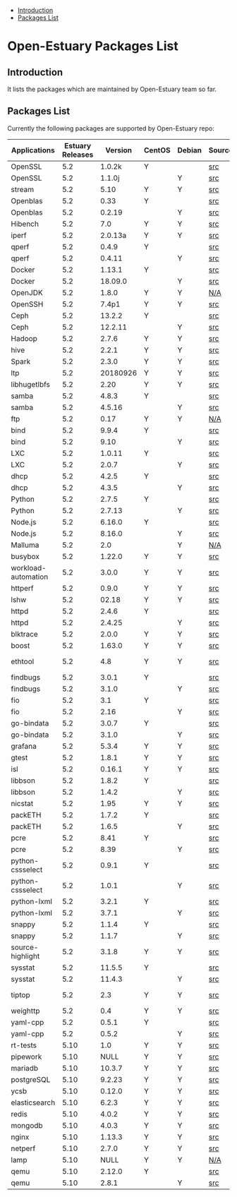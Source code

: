* [Introduction](#1)
* [Packages List](#2)

# Open-Estuary Packages List
## <a name="1">Introduction</a>  
It lists the packages which are maintained by Open-Estuary team so far.

## <a name="2">Packages List</a> 
Currently the following packages are supported by Open-Estuary repo:

|	Applications	|	Estuary Releases	|	Version	|	CentOS	|	Debian	|	Source	|	Scripts	|	Binary	|
|--|--|--|--|--|--|--|--|
|OpenSSL|5.2|1.0.2k|Y||[src](https://github.com/openssl/openssl)|[script](https://github.com/open-estuary/estuary-app/blob/master/app_install_scripts/openssl.sh)|[N/A]( )|
|OpenSSL|5.2|1.1.0j||Y|[src](https://github.com/openssl/openssl)|[script](https://github.com/open-estuary/estuary-app/blob/master/app_install_scripts/openssl.sh)|[N/A]( )|
|stream|5.2|5.10|Y|Y|[src](http://www.cs.virginia.edu/stream/FTP/Code/)|[script](https://github.com/open-estuary/estuary-app/blob/master/app_install_scripts/stream.sh)|[N/A]( )|
|Openblas|5.2|0.33|Y||[src](https://github.com/xianyi/OpenBLAS)|[script](https://github.com/open-estuary/estuary-app/blob/master/app_install_scripts/openblas.sh)|[N/A]( )|
|Openblas|5.2|0.2.19||Y|[src](https://github.com/xianyi/OpenBLAS)|[script](https://github.com/open-estuary/estuary-app/blob/master/app_install_scripts/openblas.sh)|[N/A]( )|
|Hibench|5.2|7.0|Y|Y|[src](https://github.com/Intel-bigdata/HiBench)|[script](https://github.com/open-estuary/estuary-app/blob/master/app_install_scripts/hibench.sh)|[N/A]( )|
|iperf|5.2|2.0.13a|Y|Y|[src](https://sourceforge.net/projects/iperf2/)|[script](https://github.com/open-estuary/estuary-app/blob/master/app_install_scripts/iperf.sh)|[rpm](http://203.160.91.226:18083/repodata/releases/5.0/centos/aarch64/iperf-2.0.13a-1.el7.centos.a.aarch64.rpm)|
|qperf|5.2|0.4.9|Y||[src](https://github.com/linux-rdma/qperf)|[script](https://github.com/open-estuary/estuary-app/blob/master/app_install_scripts/qperf.sh)|[N/A]( )|
|qperf|5.2|0.4.11||Y|[src](https://github.com/linux-rdma/qperf)|[script](https://github.com/open-estuary/estuary-app/blob/master/app_install_scripts/qperf.sh)|[N/A]( )|
|Docker|5.2|1.13.1|Y||[src](https://github.com/docker/docker-ce)|[script](https://github.com/open-estuary/estuary-app/blob/master/app_install_scripts/docker.sh)|[N/A]( )|
|Docker|5.2|18.09.0||Y|[src](https://github.com/docker/docker-ce)|[script](https://github.com/open-estuary/estuary-app/blob/master/app_install_scripts/docker.sh)|[N/A]( )|
|OpenJDK|5.2|1.8.0|Y|Y|[N/A]( )|[script](https://github.com/open-estuary/estuary-app/blob/master/app_install_scripts/openjdk.sh)|[N/A]( )|
|OpenSSH|5.2|7.4p1|Y|Y|[src](https://github.com/openssh/openssh-portable)|[script](https://github.com/open-estuary/estuary-app/blob/master/app_install_scripts/openssh.sh)|[N/A]( )|
|Ceph|5.2|13.2.2|Y||[src](https://github.com/ceph/ceph)|[script](https://github.com/open-estuary/estuary-app/blob/master/app_install_scripts/ceph.sh)|[N/A]( )|
|Ceph|5.2|12.2.11||Y|[src](https://github.com/ceph/ceph)|[script](https://github.com/open-estuary/estuary-app/blob/master/app_install_scripts/ceph.sh)|[N/A]( )|
|Hadoop|5.2|2.7.6|Y|Y|[src](http://mirror.bit.edu.cn/apache/hadoop/common/)|[script](https://github.com/open-estuary/estuary-app/blob/master/app_install_scripts/hadoop.sh)|[N/A]( )|
|hive|5.2|2.2.1|Y|Y|[src](http://mirror.bit.edu.cn/apache/hive/)|[script](https://github.com/open-estuary/estuary-app/blob/master/app_install_scripts/hive.sh)|[N/A]( )|
|Spark|5.2|2.3.0|Y|Y|[src](http://mirror.bit.edu.cn/apache/spark/)|[script](https://github.com/open-estuary/estuary-app/blob/master/app_install_scripts/spark.sh)|[N/A]( )|
|ltp|5.2|20180926|Y|Y|[src](https://github.com/linux-test-project/ltp)|[script](https://github.com/open-estuary/estuary-app/blob/master/app_install_scripts/ltp.sh)|[rpm](http://203.160.91.226:18083/repodata/releases/5.0/centos/aarch64/ltp-full-20180926-1.el7.aarch64.rpm)|
|libhugetlbfs|5.2|2.20|Y|Y|[src](https://github.com/libhugetlbfs/libhugetlbfs)|[script](https://github.com/open-estuary/estuary-app/blob/master/app_install_scripts/libhugetlbfs.sh)|[N/A]( )|
|samba|5.2|4.8.3|Y||[src](https://github.com/samba-team/samba)|[script](https://github.com/open-estuary/estuary-app/blob/master/app_install_scripts/samba.sh)|[N/A]( )|
|samba|5.2|4.5.16||Y|[src](https://github.com/samba-team/samba)|[script](https://github.com/open-estuary/estuary-app/blob/master/app_install_scripts/samba.sh)|[N/A]( )|
|ftp|5.2|0.17|Y|Y|[N/A](https://github.com/open-estuary/estuary-app/blob/master/app_install_scripts/ftp.sh)|[script]( )|[N/A]( )|
|bind|5.2|9.9.4|Y||[src](https://github.com/isc-projects/bind9)|[script](https://github.com/open-estuary/estuary-app/blob/master/app_install_scripts/bind.sh)|[N/A]( )|
|bind|5.2|9.10||Y|[src](https://github.com/isc-projects/bind9)|[script](https://github.com/open-estuary/estuary-app/blob/master/app_install_scripts/bind.sh)|[N/A]( )|
|LXC|5.2|1.0.11|Y||[src](https://github.com/lxc/lxc)|[script](https://github.com/open-estuary/estuary-app/blob/master/app_install_scripts/lxc.sh)|[N/A]( )|
|LXC|5.2|2.0.7||Y|[src](https://github.com/lxc/lxc)|[script](https://github.com/open-estuary/estuary-app/blob/master/app_install_scripts/lxc.sh)|[N/A]( )|
|dhcp|5.2|4.2.5|Y||[src](https://github.com/freebsd/freebsd/tree/master/sbin/dhclient)|[script](https://github.com/open-estuary/estuary-app/blob/master/app_install_scripts/dhcp.sh)|[N/A]( )|
|dhcp|5.2|4.3.5||Y|[src](https://github.com/freebsd/freebsd/tree/master/sbin/dhclient)|[script](https://github.com/open-estuary/estuary-app/blob/master/app_install_scripts/dhcp.sh)|[N/A]( )|
|Python|5.2|2.7.5|Y||[src](https://github.com/python/cpython)|[script](https://github.com/open-estuary/estuary-app/blob/master/app_install_scripts/python.sh)|[N/A]( )|
|Python|5.2|2.7.13||Y|[src](https://github.com/python/cpython)|[script](https://github.com/open-estuary/estuary-app/blob/master/app_install_scripts/python.sh)|[N/A]( )|
|Node.js|5.2|6.16.0|Y||[src](https://github.com/nodejs/node)|[script](https://github.com/open-estuary/estuary-app/blob/master/app_install_scripts/nodejs.sh)|[N/A]( )|
|Node.js|5.2|8.16.0||Y|[src](https://github.com/nodejs/node)|[script](https://github.com/open-estuary/estuary-app/blob/master/app_install_scripts/nodejs.sh)|[N/A]( )|
|Malluma|5.2|2.0||Y|[N/A]( )|[N/A]( )|[rpm](http://203.160.91.226:18083/repodata/releases/5.2/centos/aarch64/Malluma-2.0-1.aarch64.rpm)|
|busybox|5.2|1.22.0|Y|Y|[src](https://busybox.net/downloads/)|[script](https://github.com/open-estuary/estuary-app/blob/master/app_install_scripts/busybox.sh)|[N/A]( )|
|workload-automation|5.2|3.0.0|Y|Y|[src](https://github.com/ARM-software/workload-automation)|[script](https://github.com/open-estuary/estuary-app/blob/master/app_install_scripts/workload-automation.sh)|[N/A]( )|
|httperf|5.2|0.9.0|Y|Y|[src](https://github.com/httperf/httperf)|[script](https://github.com/open-estuary/estuary-app/blob/master/app_install_scripts/httperf.sh)|[N/A]( )|
|lshw|5.2|02.18|Y|Y|[src](https://github.com/lyonel/lshw)|[script](https://github.com/open-estuary/estuary-app/blob/master/app_install_scripts/lshw.sh)|[N/A]( )|
|httpd|5.2|2.4.6|Y||[src](https://github.com/apache/httpd)|[script](https://github.com/open-estuary/estuary-app/blob/master/app_install_scripts/httpd.sh)|[N/A]( )|
|httpd|5.2|2.4.25||Y|[src](https://github.com/apache/httpd)|[script](https://github.com/open-estuary/estuary-app/blob/master/app_install_scripts/httpd.sh)|[N/A]( )|
|blktrace|5.2|2.0.0|Y|Y|[src](https://github.com/sdsc/blktrace)|[script](https://github.com/open-estuary/estuary-app/blob/master/app_install_scripts/blktrace.sh)|[N/A]( )|
|boost|5.2|1.63.0|Y|Y|[src](http://downloads.sourceforge.net/project/boost/)|[script](https://github.com/open-estuary/estuary-app/blob/master/app_install_scripts/boost.sh)|[N/A]( )|
|ethtool|5.2|4.8|Y|Y|[src](https://github.com/Distrotech/ethtool)|[script](https://github.com/open-estuary/estuary-app/blob/master/app_install_scripts/ethtool.sh)|[rpm](http://203.160.91.226:18083/repodata/releases/5.0/centos/aarch64/ethtool-4.8-0.aarch64.rpm) [deb](http://203.160.91.226:18083/repodata/releases/5.0/debian/pool/main/ethtool_4.8-1_arm64.deb)|
|findbugs|5.2|3.0.1|Y||[src](https://github.com/findbugsproject/findbugs)|[script](https://github.com/open-estuary/estuary-app/blob/master/app_install_scripts/findbugs.sh)|[N/A]( )|
|findbugs|5.2|3.1.0||Y|[src](https://github.com/findbugsproject/findbugs)|[script](https://github.com/open-estuary/estuary-app/blob/master/app_install_scripts/findbugs.sh)|[N/A]( )|
|fio|5.2|3.1|Y||[src](https://github.com/axboe/fio)|[script](https://github.com/open-estuary/estuary-app/blob/master/app_install_scripts/fio.sh)|[N/A]( )|
|fio|5.2|2.16||Y|[src](https://github.com/axboe/fio)|[script](https://github.com/open-estuary/estuary-app/blob/master/app_install_scripts/fio.sh)|[N/A]( )|
|go-bindata|5.2|3.0.7|Y||[src](https://github.com/go-bindata/go-bindata)|[script](https://github.com/open-estuary/estuary-app/blob/master/app_install_scripts/go-bindata.sh)|[N/A]( )|
|go-bindata|5.2|3.1.0||Y|[src](https://github.com/go-bindata/go-bindata)|[script](https://github.com/open-estuary/estuary-app/blob/master/app_install_scripts/go-bindata.sh)|[N/A]( )|
|grafana|5.2|5.3.4|Y|Y|[src](https://github.com/grafana/grafana)|[script](https://github.com/open-estuary/estuary-app/blob/master/app_install_scripts/grafana.sh)|[N/A]( )|
|gtest|5.2|1.8.1|Y|Y|[src](https://github.com/google/googletest)|[script](https://github.com/open-estuary/estuary-app/blob/master/app_install_scripts/gtest.sh)|[N/A]( )|
|isl|5.2|0.16.1|Y|Y|[src](http://isl.gforge.inria.fr)|[script](https://github.com/open-estuary/estuary-app/blob/master/app_install_scripts/isl.sh)|[rpm](http://203.160.91.226:18083/repodata/releases/5.0/centos/aarch64/iperf-2.0.13a-1.el7.centos.a.aarch64.rpm)|
|libbson|5.2|1.8.2|Y||[src](https://github.com/mongodb/libbson)|[script](https://github.com/open-estuary/estuary-app/blob/master/app_install_scripts/libbson.sh)|[rpm](http://203.160.91.226:18083/repodata/releases/5.0/centos/aarch64/libbson-1.8.2-1.el7.centos.aarch64.rpm)|
|libbson|5.2|1.4.2||Y|[src](https://github.com/mongodb/libbson)|[script](https://github.com/open-estuary/estuary-app/blob/master/app_install_scripts/libbson.sh)|[N/A]( )|
|nicstat|5.2|1.95|Y|Y|[src](https://sourceforge.net/projects/nicstat/files/)|[script](https://github.com/open-estuary/estuary-app/blob/master/app_install_scripts/nicstat.sh)|[rpm](http://203.160.91.226:18083/repodata/releases/5.0/centos/aarch64/nicstat-1.95-0.aarch64.rpm)|
|packETH|5.2|1.7.2|Y||[src](http://packeth.sourceforge.net/packeth/Home.html)|[script](https://github.com/open-estuary/estuary-app/blob/master/app_install_scripts/packeth.sh)|[N/A]( )|
|packETH|5.2|1.6.5||Y|[src](http://packeth.sourceforge.net/packeth/Home.html)|[script](https://github.com/open-estuary/estuary-app/blob/master/app_install_scripts/packeth.sh)|[N/A]( )|
|pcre|5.2|8.41|Y||[src](https://github.com/svn2github/pcre)|[script](https://github.com/open-estuary/estuary-app/blob/master/app_install_scripts/pcre.sh)|[rpm](http://203.160.91.226:18083/repodata/releases/5.0/centos/aarch64/nicstat-1.95-0.aarch64.rpm)|
|pcre|5.2|8.39||Y|[src](https://github.com/svn2github/pcre)|[script](https://github.com/open-estuary/estuary-app/blob/master/app_install_scripts/pcre.sh)|[N/A]( )|
|python-cssselect|5.2|0.9.1|Y||[src](https://github.com/scrapy/cssselect)|[script](https://github.com/open-estuary/estuary-app/blob/master/app_install_scripts/python-cssselect.sh)|[N/A]( )|
|python-cssselect|5.2|1.0.1||Y|[src](https://github.com/scrapy/cssselect)|[script](https://github.com/open-estuary/estuary-app/blob/master/app_install_scripts/python-cssselect.sh)|[N/A]( )|
|python-lxml|5.2|3.2.1|Y||[src](https://github.com/lxml/lxml)|[script](https://github.com/open-estuary/estuary-app/blob/master/app_install_scripts/python-lxml.sh)|[N/A]( )|
|python-lxml|5.2|3.7.1||Y|[src](https://github.com/lxml/lxml)|[script](https://github.com/open-estuary/estuary-app/blob/master/app_install_scripts/python-lxml.sh)|[N/A]( )|
|snappy|5.2|1.1.4|Y||[src](https://github.com/google/snappy)|[script](https://github.com/open-estuary/estuary-app/blob/master/app_install_scripts/snappy.sh)|[rpm](http://203.160.91.226:18083/repodata/releases/5.0/centos/aarch64/snappy-1.1.4-3.el7.centos.aarch64.rpm)|
|snappy|5.2|1.1.7||Y|[src](https://github.com/google/snappy)|[script](https://github.com/open-estuary/estuary-app/blob/master/app_install_scripts/snappy.sh)|[rpm](http://203.160.91.226:18083/repodata/releases/5.0/centos/aarch64/snappy-1.1.4-3.el7.centos.aarch64.rpm)|
|source-highlight|5.2|3.1.8|Y|Y|[src](https://mirrors.ustc.edu.cn/gnu/src-highlite/)|[script](https://github.com/open-estuary/estuary-app/blob/master/app_install_scripts/source-highlight.sh)|[rpm](http://203.160.91.226:18083/repodata/releases/5.0/centos/aarch64/source-highlight-3.1.8-10.el7.centos.aarch64.rpm)|
|sysstat|5.2|11.5.5|Y||[src](https://github.com/sysstat/sysstat)|[script](https://github.com/open-estuary/estuary-app/blob/master/app_install_scripts/sysstat.sh)|[rpm](http://203.160.91.226:18083/repodata/releases/5.0/centos/aarch64/sysstat-11.5.5-1.el7.centos.aarch64.rpm)|
|sysstat|5.2|11.4.3||Y|[src](https://github.com/sysstat/sysstat)|[script](https://github.com/open-estuary/estuary-app/blob/master/app_install_scripts/sysstat.sh)|[N/A]( )|
|tiptop|5.2|2.3|Y|Y|[src](https://github.com/gilbitron/TipTop)|[script](https://github.com/open-estuary/estuary-app/blob/master/app_install_scripts/tiptop.sh)|[rpm](http://203.160.91.226:18083/repodata/releases/5.0/centos/aarch64/tiptop-2.3-3.el7.centos.aarch64.rpm) [deb](http://203.160.91.226:18083/repodata/releases/5.0/debian/pool/main/tiptop_2.3-2_arm64.deb)|
|weighttp|5.2|0.4|Y|Y|[src](https://github.com/lighttpd/weighttp/)|[script](https://github.com/open-estuary/estuary-app/blob/master/app_install_scripts/weighttp.sh)|[rpm](http://203.160.91.226:18083/repodata/releases/5.0/centos/aarch64/weighttp-0.4-8.el7.centos.aarch64.rpm)|
|yaml-cpp|5.2|0.5.1|Y||[src](https://github.com/jbeder/yaml-cpp)|[script](https://github.com/open-estuary/estuary-app/blob/master/app_install_scripts/yaml-cpp.sh)|[N/A]( )|
|yaml-cpp|5.2|0.5.2||Y|[src](https://github.com/jbeder/yaml-cpp)|[script](https://github.com/open-estuary/estuary-app/blob/master/app_install_scripts/yaml-cpp.sh)|[N/A]( )|
|rt-tests|5.10|1.0|Y|Y|[src](https://git.kernel.org/pub/scm/utils/rt-tests/rt-tests.git/)|[script](https://github.com/open-estuary/estuary-app/blob/master/app_install_scripts/rt-tests.sh)|[N/A]( )|
|pipework|5.10|NULL|Y|Y|[src](https://github.com/jpetazzo/pipework)|[script](https://github.com/open-estuary/estuary-app/blob/master/app_install_scripts/pipework.sh)|[N/A]( )|
|mariadb|5.10|10.3.7|Y|Y|[src](https://downloads.mariadb.org/)|[script](https://github.com/open-estuary/estuary-app/blob/master/app_install_scripts/mariadb.sh)|[N/A]( )|
|postgreSQL|5.10|9.2.23|Y|Y|[src](https://ftp.postgresql.org/pub/source/)|[script](https://github.com/open-estuary/estuary-app/blob/master/app_install_scripts/postgreSQL.sh)|[N/A]( )|
|ycsb|5.10|0.12.0|Y|Y|[src](https://github.com/brianfrankcooper/YCSB)|[script](https://github.com/open-estuary/estuary-app/blob/master/app_install_scripts/ycsb.sh)|[N/A]( )|
|elasticsearch|5.10|6.2.3|Y|Y|[src](https://www.elastic.co/cn/downloads/elasticsearch)|[script](https://github.com/open-estuary/estuary-app/blob/master/app_install_scripts/elasticsearch.sh)|[N/A]( )|
|redis|5.10|4.0.2|Y|Y|[src](https://github.com/antirez/redis)|[script](https://github.com/open-estuary/estuary-app/blob/master/app_install_scripts/redis.sh)|[N/A]( )|
|mongodb|5.10|4.0.3|Y|Y|[src](http://github.com/mongodb/mongo)|[script](https://github.com/open-estuary/estuary-app/blob/master/app_install_scripts/mongodb.sh)|[N/A]( )|
|nginx|5.10|1.13.3|Y|Y|[src](http://nginx.org/download)|[script](https://github.com/open-estuary/estuary-app/blob/master/app_install_scripts/nginx.sh)|[rpm](http://203.160.91.226:18083/repodata/releases/5.0/centos/aarch64/nginx-1.13.3-1.el7.centos.ngx.aarch64.rpm)|
|netperf|5.10|2.7.0|Y|Y|[src](https://github.com/HewlettPackard/netperf)|[script](https://github.com/open-estuary/estuary-app/blob/master/app_install_scripts/netperf.sh)|[rpm](http://203.160.91.226:18083/repodata/releases/5.0/centos/aarch64/netperf-2.7.0-8.1.aarch64.rpm)|
|lamp|5.10|NULL|Y|Y|[N/A]( )|[script](https://github.com/open-estuary/estuary-app/blob/master/app_install_scripts/lamp.sh)|[N/A]( )|
|qemu|5.10|2.12.0|Y||[src](https://github.com/qemu/QEMU)|[script](https://github.com/open-estuary/estuary-app/blob/master/app_install_scripts/qemu.sh)|[N/A]( )|
|qemu|5.10|2.8.1||Y|[src](https://github.com/qemu/QEMU)|[script](https://github.com/open-estuary/estuary-app/blob/master/app_install_scripts/qemu.sh)|[N/A]( )|
